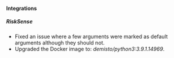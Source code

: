 
#### Integrations
##### RiskSense
- Fixed an issue where a few arguments were marked as default arguments although they should not.
- Upgraded the Docker image to: *demisto/python3:3.9.1.14969*.
